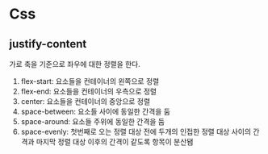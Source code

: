 # Css

## justify-content

가로 축을 기준으로 좌우에 대한 정렬을 한다.

1. flex-start: 요소들을 컨테이너의 왼쪽으로 정렬
2. flex-end: 요소들을 컨테이너의 우측으로 정렬
3. center: 요소들을 컨테이너의 중앙으로 정렬
4. space-between: 요소들 사이에 동일한 간격을 둠
5. space-around: 요소들 주위에 동일한 간격을 둠
6. space-evenly: 첫번째로 오는 정렬 대상 전에 두개의 인접한 정렬 대상 사이의 간격과 마지막 정렬 대상 이후의 간격이 같도록 항목이 분산됌
